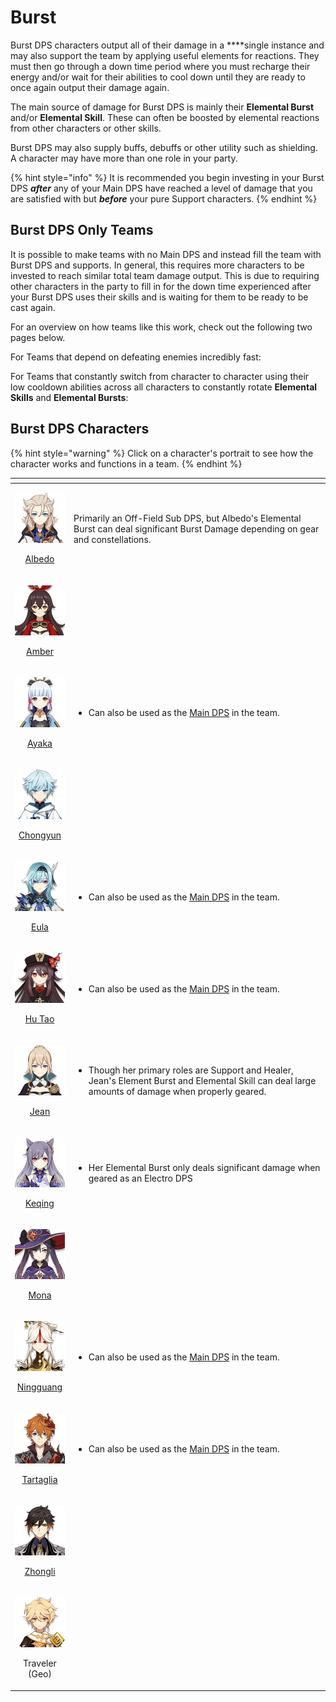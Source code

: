 # Burst

Burst DPS characters output all of their damage in a ****single instance and may also support the team by applying useful elements for reactions. They must then go through a down time period where you must recharge their energy and/or wait for their abilities to cool down until they are ready to once again output their damage again.

The main source of damage for Burst DPS is mainly their **Elemental Burst** and/or **Elemental Skill**. These can often be boosted by elemental reactions from other characters or other skills.

Burst DPS may also supply buffs, debuffs or other utility such as shielding. A character may have more than one role in your party.

{% hint style="info" %}
It is recommended you begin investing in your Burst DPS _**after**_ any of your Main DPS have reached a level of damage that you are satisfied with but _**before**_ your pure Support characters.
{% endhint %}

## Burst DPS Only Teams

It is possible to make teams with no Main DPS and instead fill the team with Burst DPS and supports. In general, this requires more characters to be invested to reach similar total team damage output. This is due to requiring other characters in the party to fill in for the down time experienced after your Burst DPS uses their skills and is waiting for them to be ready to be cast again.

For an overview on how teams like this work, check out the following two pages below.

For Teams that depend on defeating enemies incredibly fast:

For Teams that constantly switch from character to character using their low cooldown abilities across all characters to constantly rotate **Elemental Skills** and **Elemental Bursts**:

## Burst DPS Characters

{% hint style="warning" %}
Click on a character's portrait to see how the character works and functions in a team.
{% endhint %}

<table>
  <thead>
    <tr>
      <th style="text-align:center"></th>
      <th style="text-align:left"></th>
    </tr>
  </thead>
  <tbody>
    <tr>
      <td style="text-align:center">
        <p><a href="../../characters/geo/albedo.md"><img src="../../.gitbook/assets/ui_avataricon_albedo.png" alt/> </a>
        </p>
        <p><a href="../../characters/geo/albedo.md">Albedo</a>
        </p>
      </td>
      <td style="text-align:left">Primarily an Off-Field Sub DPS, but Albedo&apos;s Elemental Burst can
        deal significant Burst Damage depending on gear and constellations.</td>
    </tr>
    <tr>
      <td style="text-align:center">
        <p><a href="../../characters/pyro/amber.md"><img src="../../.gitbook/assets/ui_avataricon_amber.png" alt/> </a>
        </p>
        <p><a href="../../characters/pyro/amber.md">Amber</a>
        </p>
      </td>
      <td style="text-align:left"></td>
    </tr>
    <tr>
      <td style="text-align:center">
        <p><a href="../../characters/cryo/ayaka.md"><img src="../../.gitbook/assets/ui_avataricon_ayaka.png" alt/> </a>
        </p>
        <p><a href="../../characters/cryo/ayaka.md">Ayaka</a>
        </p>
      </td>
      <td style="text-align:left">
        <ul>
          <li>Can also be used as the <a href="../main-dps.md">Main DPS</a> in the team.</li>
        </ul>
      </td>
    </tr>
    <tr>
      <td style="text-align:center">
        <p><a href="../../characters/cryo/chongyun.md"><img src="../../.gitbook/assets/ui_avataricon_chongyun.png" alt/> </a>
        </p>
        <p><a href="../../characters/cryo/chongyun.md">Chongyun</a>
        </p>
      </td>
      <td style="text-align:left"></td>
    </tr>
    <tr>
      <td style="text-align:center">
        <p><a href="../../characters/cryo/eula.md"><img src="../../.gitbook/assets/ui_avataricon_eula.png" alt/> </a>
        </p>
        <p><a href="../../characters/cryo/eula.md">Eula</a>
        </p>
      </td>
      <td style="text-align:left">
        <ul>
          <li>Can also be used as the <a href="../main-dps.md">Main DPS</a> in the team.</li>
        </ul>
      </td>
    </tr>
    <tr>
      <td style="text-align:center">
        <p><a href="../../characters/pyro/hu-tao.md"><img src="../../.gitbook/assets/ui_avataricon_hutao.png" alt/> </a>
        </p>
        <p><a href="../../characters/pyro/hu-tao.md">Hu Tao</a>
        </p>
      </td>
      <td style="text-align:left">
        <ul>
          <li>Can also be used as the <a href="../main-dps.md">Main DPS</a> in the team.</li>
        </ul>
      </td>
    </tr>
    <tr>
      <td style="text-align:center">
        <p><a href="../../characters/anemo/jean.md"><img src="../../.gitbook/assets/ui_avataricon_jean.png" alt/> </a>
        </p>
        <p><a href="../../characters/anemo/jean.md">Jean</a>
        </p>
      </td>
      <td style="text-align:left">
        <ul>
          <li>Though her primary roles are Support and Healer, Jean&apos;s Element Burst
            and Elemental Skill can deal large amounts of damage when properly geared.</li>
        </ul>
      </td>
    </tr>
    <tr>
      <td style="text-align:center">
        <p><a href="../../characters/electro/keqing.md"><img src="../../.gitbook/assets/ui_avataricon_keqing.png" alt/> </a>
        </p>
        <p><a href="../../characters/electro/keqing.md">Keqing</a>
        </p>
      </td>
      <td style="text-align:left">
        <ul>
          <li>Her Elemental Burst only deals significant damage when geared as an Electro
            DPS</li>
        </ul>
      </td>
    </tr>
    <tr>
      <td style="text-align:center">
        <p><a href="../../characters/hydro/mona.md"><img src="../../.gitbook/assets/ui_avataricon_mona.png" alt/> </a>
        </p>
        <p><a href="../../characters/hydro/mona.md">Mona</a>
        </p>
      </td>
      <td style="text-align:left"></td>
    </tr>
    <tr>
      <td style="text-align:center">
        <p><a href="../../characters/geo/ningguang.md"><img src="../../.gitbook/assets/ui_avataricon_ningguang.png" alt/> </a>
        </p>
        <p><a href="../../characters/geo/ningguang.md">Ningguang</a>
        </p>
      </td>
      <td style="text-align:left">
        <ul>
          <li>Can also be used as the <a href="../main-dps.md">Main DPS</a> in the team.</li>
        </ul>
      </td>
    </tr>
    <tr>
      <td style="text-align:center">
        <p><a href="../../characters/hydro/tartaglia.md"><img src="../../.gitbook/assets/ui_avataricon_tartaglia.png" alt/> </a>
        </p>
        <p><a href="../../characters/hydro/tartaglia.md">Tartaglia</a>
        </p>
      </td>
      <td style="text-align:left">
        <ul>
          <li>Can also be used as the <a href="../main-dps.md">Main DPS</a> in the team.</li>
        </ul>
      </td>
    </tr>
    <tr>
      <td style="text-align:center">
        <p><a href="../../characters/geo/zhongli.md"><img src="../../.gitbook/assets/ui_avataricon_zhongli.png" alt/> </a>
        </p>
        <p><a href="../../characters/geo/zhongli.md">Zhongli</a>
        </p>
      </td>
      <td style="text-align:left"></td>
    </tr>
    <tr>
      <td style="text-align:center">
        <p>
          <img src="../../.gitbook/assets/ui_avataricon_aether_geo.png" alt/>
        </p>
        <p>Traveler (Geo)</p>
      </td>
      <td style="text-align:left"></td>
    </tr>
  </tbody>
</table>



